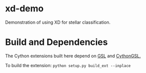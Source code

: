 # xd-demo
Demonstration of using XD for stellar classification.
# Build and Dependencies
The Cython extensions built here depend on <a href="http://www.gnu.org/software/gsl/">GSL</a> and <a href="https://github.com/twiecki/CythonGSL">CythonGSL.</a>

To build the extension:
`python setup.py build_ext --inplace`
